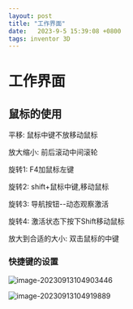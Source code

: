 ```yaml
---
layout: post
title: "工作界面" 
date:   2023-9-5 15:39:08 +0800
tags: inventor 3D
---
```


# 工作界面

## 鼠标的使用

平移: 鼠标中键不放移动鼠标

放大缩小: 前后滚动中间滚轮

旋转1: F4加鼠标左键

旋转2: shift+鼠标中键,移动鼠标

旋转3: 导航按钮--动态观察激活

旋转4: 激活状态下按下Shift移动鼠标

放大到合适的大小: 双击鼠标的中键

### 快捷键的设置

![image-20230913104903446](E:\a学习\笔记\img\image-20230913104903446.png)

![image-20230913104919889](E:\a学习\笔记\img\image-20230913104919889.png)





